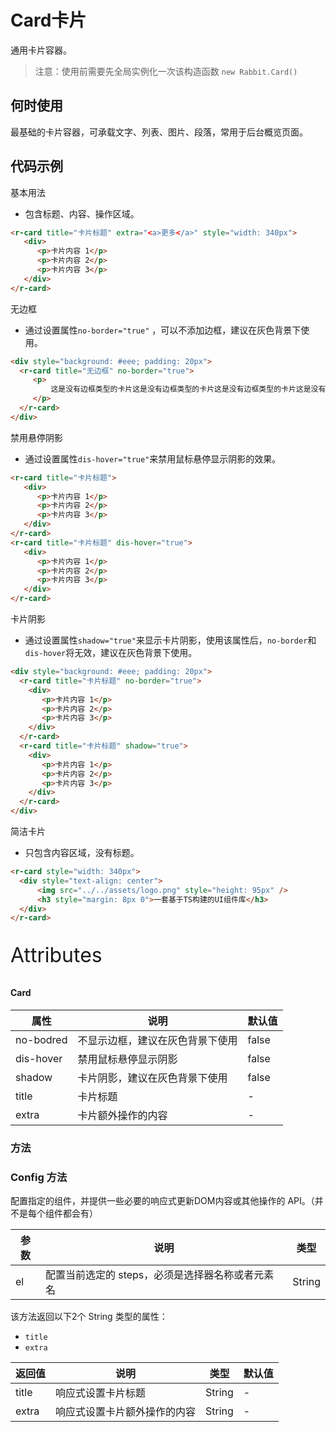 # Card卡片

通用卡片容器。

> 注意：使用前需要先全局实例化一次该构造函数  `new Rabbit.Card()`

## 何时使用

最基础的卡片容器，可承载文字、列表、图片、段落，常用于后台概览页面。

## 代码示例

基本用法

- 包含标题、内容、操作区域。

```html
<r-card title="卡片标题" extra="<a>更多</a>" style="width: 340px">
   <div>
      <p>卡片内容 1</p>
      <p>卡片内容 2</p>
      <p>卡片内容 3</p>
   </div>
</r-card>
```

无边框

- 通过设置属性`no-border="true"` ，可以不添加边框，建议在灰色背景下使用。

```html
<div style="background: #eee; padding: 20px">
  <r-card title="无边框" no-border="true">
     <p>
         这是没有边框类型的卡片这是没有边框类型的卡片这是没有边框类型的卡片这是没有边框类型的卡片
     </p>
  </r-card>
</div>
```

禁用悬停阴影

- 通过设置属性`dis-hover="true"`来禁用鼠标悬停显示阴影的效果。

```html
<r-card title="卡片标题">
   <div>
      <p>卡片内容 1</p>
      <p>卡片内容 2</p>
      <p>卡片内容 3</p>
   </div>
</r-card>
<r-card title="卡片标题" dis-hover="true">
   <div>
      <p>卡片内容 1</p>
      <p>卡片内容 2</p>
      <p>卡片内容 3</p>
   </div>
</r-card>
```

卡片阴影

- 通过设置属性`shadow="true"`来显示卡片阴影，使用该属性后，`no-border`和`dis-hover`将无效，建议在灰色背景下使用。

```html
<div style="background: #eee; padding: 20px">
  <r-card title="卡片标题" no-border="true">
    <div>
       <p>卡片内容 1</p>
       <p>卡片内容 2</p>
       <p>卡片内容 3</p>
    </div>
  </r-card>
  <r-card title="卡片标题" shadow="true">
    <div>
       <p>卡片内容 1</p>
       <p>卡片内容 2</p>
       <p>卡片内容 3</p>
    </div>
  </r-card>
</div>
```

简洁卡片 

- 只包含内容区域，没有标题。

```html
<r-card style="width: 340px">
  <div style="text-align: center">
      <img src="../../assets/logo.png" style="height: 95px" />
      <h3 style="margin: 8px 0">一套基于TS构建的UI组件库</h3>
  </div>
</r-card>
```

<p style="font-size: 32px">Attributes</p>

#### Card

| 属性        | 说明                             | 默认值 |
| ----------- | -------------------------------- | ------ |
| no-bodred   | 不显示边框，建议在灰色背景下使用 | false      |
| dis-hover   | 禁用鼠标悬停显示阴影             | false      |
| shadow      | 卡片阴影，建议在灰色背景下使用   | false  |
| title       | 卡片标题                         | -      |
| extra       | 卡片额外操作的内容               | -      |

### 方法

### Config  方法

配置指定的组件，并提供一些必要的响应式更新DOM内容或其他操作的 API。（并不是每个组件都会有）

| 参数 | 说明                                             | 类型   |
| ---- | ------------------------------------------------ | ------ |
| el   | 配置当前选定的 steps，必须是选择器名称或者元素名 | String |

该方法返回以下2个 String 类型的属性：

- `title`
- `extra`

| 返回值 | 说明                         | 类型   | 默认值 |
| ------ | ---------------------------- | ------ | ------ |
| title  | 响应式设置卡片标题           | String | -      |
| extra  | 响应式设置卡片额外操作的内容 | String | -      |